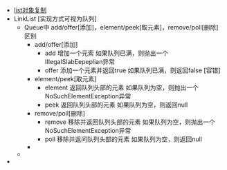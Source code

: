 - [list对象复制](https://blog.csdn.net/qq_40542534/article/details/112566277)
- LinkList [实现方式可视为队列]
	- Queue中 add/offer[添加]，element/peek[取元素]，remove/poll[删除]区别
		- add/offer[添加]
			- add       增加一个元索     如果队列已满，则抛出一个IIIegaISlabEepeplian异常
			- offer     添加一个元素并返回true        如果队列已满，则返回false [容错]
		- element/peek[取元素]
			- element  返回队列头部的元素   如果队列为空，则抛出一个NoSuchElementException异常
			- peek       返回队列头部的元素              如果队列为空，则返回null
		- remove/poll[删除]
			- remove   移除并返回队列头部的元素     如果队列为空，则抛出一个NoSuchElementException异常
			- poll         移除并返问队列头部的元素     如果队列为空，则返回null
		-
	-
-